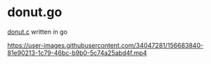 # donut.go

[donut.c](https://www.a1k0n.net/2011/07/20/donut-math.html) written in go



https://user-images.githubusercontent.com/34047281/156683840-81e90213-1c79-46bc-b9b0-5c74a25abd4f.mp4

